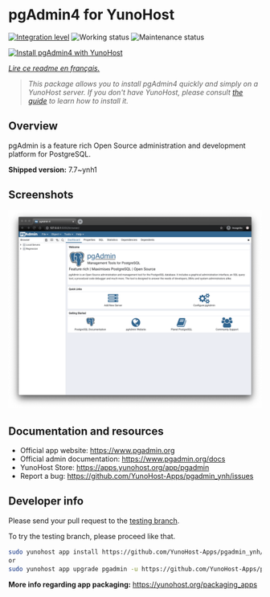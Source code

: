<!--
N.B.: This README was automatically generated by https://github.com/YunoHost/apps/tree/master/tools/README-generator
It shall NOT be edited by hand.
-->

# pgAdmin4 for YunoHost

[![Integration level](https://dash.yunohost.org/integration/pgadmin.svg)](https://dash.yunohost.org/appci/app/pgadmin) ![Working status](https://ci-apps.yunohost.org/ci/badges/pgadmin.status.svg) ![Maintenance status](https://ci-apps.yunohost.org/ci/badges/pgadmin.maintain.svg)

[![Install pgAdmin4 with YunoHost](https://install-app.yunohost.org/install-with-yunohost.svg)](https://install-app.yunohost.org/?app=pgadmin)

*[Lire ce readme en français.](./README_fr.md)*

> *This package allows you to install pgAdmin4 quickly and simply on a YunoHost server.
If you don't have YunoHost, please consult [the guide](https://yunohost.org/#/install) to learn how to install it.*

## Overview

pgAdmin is a feature rich Open Source administration and development platform for PostgreSQL.


**Shipped version:** 7.7~ynh1

## Screenshots

![Screenshot of pgAdmin4](./doc/screenshots/pgadmin4-welcome-light.png)

## Documentation and resources

* Official app website: <https://www.pgadmin.org>
* Official admin documentation: <https://www.pgadmin.org/docs>
* YunoHost Store: <https://apps.yunohost.org/app/pgadmin>
* Report a bug: <https://github.com/YunoHost-Apps/pgadmin_ynh/issues>

## Developer info

Please send your pull request to the [testing branch](https://github.com/YunoHost-Apps/pgadmin_ynh/tree/testing).

To try the testing branch, please proceed like that.

``` bash
sudo yunohost app install https://github.com/YunoHost-Apps/pgadmin_ynh/tree/testing --debug
or
sudo yunohost app upgrade pgadmin -u https://github.com/YunoHost-Apps/pgadmin_ynh/tree/testing --debug
```

**More info regarding app packaging:** <https://yunohost.org/packaging_apps>
